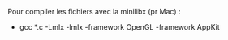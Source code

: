 Pour compiler les fichiers avec la minilibx (pr Mac) :

- gcc *.c -Lmlx -lmlx -framework OpenGL -framework AppKit
